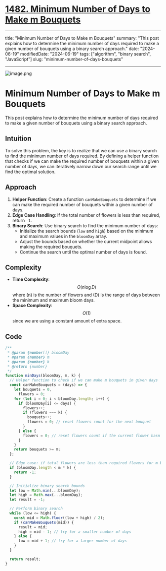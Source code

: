 # [1482. Minimum Number of Days to Make m Bouquets](https://leetcode.com/problems/minimum-number-of-days-to-make-m-bouquets)

---

title: "Minimum Number of Days to Make m Bouquets"
summary: "This post explains how to determine the minimum number of days required to make a given number of bouquets using a binary search approach."
date: "2024-06-19"
modifiedDate: "2024-06-19"
tags: ["algorithm", "binary search", "JavaScript"]
slug: "minimum-number-of-days-bouquets"

---

![image.png](https://assets.leetcode.com/users/images/1b8473bf-9508-41c5-aaac-168d6f74ccab_1718768220.4949567.png)

# Minimum Number of Days to Make m Bouquets

This post explains how to determine the minimum number of days required to make a given number of bouquets using a binary search approach.

## Intuition

To solve this problem, the key is to realize that we can use a binary search to find the minimum number of days required. By defining a helper function that checks if we can make the required number of bouquets within a given number of days, we can iteratively narrow down our search range until we find the optimal solution.

## Approach

1. **Helper Function**: Create a function `canMakeBouquets` to determine if we can make the required number of bouquets within a given number of days.
2. **Edge Case Handling**: If the total number of flowers is less than required, return `-1`.
3. **Binary Search**: Use binary search to find the minimum number of days:
   - Initialize the search bounds (`low` and `high`) based on the minimum and maximum values in the `bloomDay` array.
   - Adjust the bounds based on whether the current midpoint allows making the required bouquets.
   - Continue the search until the optimal number of days is found.

## Complexity

- **Time Complexity**: $$O(n \log D)$$ where \(n\) is the number of flowers and \(D\) is the range of days between the minimum and maximum bloom days.
- **Space Complexity**: $$O(1)$$ since we are using a constant amount of extra space.

## Code

```javascript
/**
 * @param {number[]} bloomDay
 * @param {number} m
 * @param {number} k
 * @return {number}
 */
function minDays(bloomDay, m, k) {
  // Helper function to check if we can make m bouquets in given days
  const canMakeBouquets = (days) => {
    let bouquets = 0,
      flowers = 0;
    for (let i = 0; i < bloomDay.length; i++) {
      if (bloomDay[i] <= days) {
        flowers++;
        if (flowers === k) {
          bouquets++;
          flowers = 0; // reset flowers count for the next bouquet
        }
      } else {
        flowers = 0; // reset flowers count if the current flower hasn't bloomed
      }
    }
    return bouquets >= m;
  };

  // Edge case: if total flowers are less than required flowers for m bouquets
  if (bloomDay.length < m * k) {
    return -1;
  }

  // Initialize binary search bounds
  let low = Math.min(...bloomDay);
  let high = Math.max(...bloomDay);
  let result = -1;

  // Perform binary search
  while (low <= high) {
    const mid = Math.floor((low + high) / 2);
    if (canMakeBouquets(mid)) {
      result = mid;
      high = mid - 1; // try for a smaller number of days
    } else {
      low = mid + 1; // try for a larger number of days
    }
  }

  return result;
}
```
